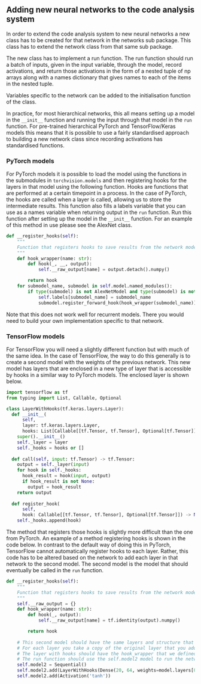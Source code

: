 ## Adding new neural networks to the code analysis system
In order to extend the code analysis system to new neural networks a new class has to be created for that network in the networks sub package. This class has to extend the network class from that same sub package. 

The new class has to implement a run function. The run function should run a batch of inputs, given in the input variable, through the model, record activations, and return those activations in the form of a nested tuple of np arrays along with a names dictionary that gives names to each of the items in the nested tuple.

Variables specific to the network can be added to the initialisation function of the class.

In practice, for most hierarchical networks, this all means setting up a model in the `__init__` function and running the input through that model in the `run` function. For pre-trained hierarchical PyTorch and TensorFlow/Keras models this means that it is possible to use a fairly standardised approach to building a new network class since recording activations has standardised functions.

### PyTorch models
For PyTorch models it is possible to load the model using the functions in the submodules in `torchvision.models` and then registering hooks for the layers in that model using the following function. 
Hooks are functions that are performed at a certain timepoint in a process. 
In the case of PyTorch, the hooks are called when a layer is called, allowing us to store the intermediate results.
This function also fills a labels variable that you can use as a names variable when returning output in the `run` function. 
Run this function after setting up the model in the `__init__` function. 
For an example of this method in use please see the AlexNet class.

```python
def __register_hooks(self):
    """
    Function that registers hooks to save results from the network model in the run function.
    """
    def hook_wrapper(name: str):
        def hook(_, __, output):
            self.__raw_output[name] = output.detach().numpy()

        return hook
    for submodel_name, submodel in self.model.named_modules():
        if type(submodel) is not AlexNetModel and type(submodel) is not nn.Sequential:
            self.labels[submodel_name] = submodel_name
            submodel.register_forward_hook(hook_wrapper(submodel_name))
```


Note that this does not work well for recurrent models. 
There you would need to build your own implementation specific to that network.

### TensorFlow models
For TensorFlow you will need a slightly different function but with much of the same idea. 
In the case of TensorFlow, the way to do this generally is to create a second model with the weights of the previous network. 
This new model has layers that are enclosed in a new type of layer that is accessible by hooks in a similar way to PyTorch models. 
The enclosed layer is shown below.

```python
import tensorflow as tf
from typing import List, Callable, Optional

class LayerWithHooks(tf.keras.layers.Layer):
  def __init__(
      self, 
      layer: tf.keras.layers.Layer,
      hooks: List[Callable[[tf.Tensor, tf.Tensor], Optional[tf.Tensor]]] = None):
    super().__init__()
    self._layer = layer
    self._hooks = hooks or []
  
  def call(self, input: tf.Tensor) -> tf.Tensor:
    output = self._layer(input)
    for hook in self._hooks:
      hook_result = hook(input, output)
      if hook_result is not None:
        output = hook_result
    return output
  
  def register_hook(
      self, 
      hook: Callable[[tf.Tensor, tf.Tensor], Optional[tf.Tensor]]) -> None:
    self._hooks.append(hook)
```

The method that registers those hooks is slightly more difficult than the one from PyTorch. An example of a method registering hooks is shown in the code below. In contrast to the default way of doing this in PyTorch, TensorFlow cannot automatically register hooks to each layer. Rather, this code has to be altered based on the network to add each layer in that network to the second model. The second model is the model that should eventually be called in the `run` function.

```python
def __register_hooks(self):
    """
    Function that registers hooks to save results from the network model in the run function.
    """
    self.__raw_output = {}
    def hook_wrapper(name: str):
        def hook(_, output):
            self.__raw_output[name] = tf.identity(output).numpy()

        return hook
    
    # This second model should have the same layers and structure that the original model in self.model has.
    # For each layer you take a copy of the original layer that you add to the new model wrapped in a LayerWithHooks layer.
    # The layer with hooks should have the hook_wrapper that we defined above.
    # The run function should use the self.model2 model to run the network.
    self.model2 = Sequential()
    self.model2.add(LayerWithHooks(Dense(20, 64, weights=model.layers[0].get_weights()), [hook_wrapper('First dense layer')]))
    self.model2.add(Activation('tanh'))
```